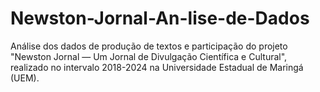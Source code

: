 # Newston-Jornal-An-lise-de-Dados
Análise dos dados de produção de textos e participação do projeto "Newston Jornal — Um Jornal de Divulgação Científica e Cultural", realizado no intervalo 2018-2024 na Universidade Estadual de Maringá (UEM).
